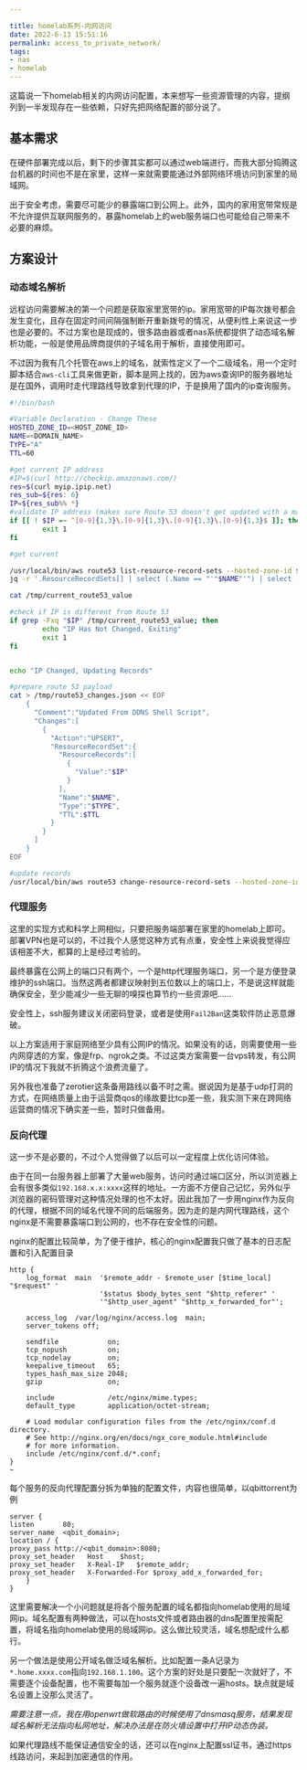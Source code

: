 ```yaml
---

title: homelab系列-内网访问
date: 2022-6-13 15:51:16
permalink: access_to_private_network/
tags:
- nas
- homelab
---
```


这篇说一下homelab相关的内网访问配置，本来想写一些资源管理的内容，提纲列到一半发现存在一些依赖，只好先把网络配置的部分说了。

## 基本需求

在硬件部署完成以后，剩下的步骤其实都可以通过web端进行，而我大部分捣腾这台机器的时间也不是在家里，这样一来就需要能通过外部网络环境访问到家里的局域网。

出于安全考虑，需要尽可能少的暴露端口到公网上。此外，国内的家用宽带常规是不允许提供互联网服务的，暴露homelab上的web服务端口也可能给自己带来不必要的麻烦。

## 方案设计

### 动态域名解析

远程访问需要解决的第一个问题是获取家里宽带的ip。家用宽带的IP每次拨号都会发生变化，且存在固定时间间隔强制断开重新拨号的情况，从便利性上来说这一步也是必要的。不过方案也是现成的，很多路由器或者nas系统都提供了动态域名解析功能，一般是使用品牌商提供的子域名用于解析，直接使用即可。

不过因为我有几个托管在aws上的域名，就索性定义了一个二级域名，用一个定时脚本结合`aws-cli`工具来做更新，脚本是网上找的，因为aws查询IP的服务器地址是在国外，调用时走代理路线导致拿到代理的IP，于是换用了国内的ip查询服务。

```bash
#!/bin/bash

#Variable Declaration - Change These
HOSTED_ZONE_ID=<HOST_ZONE_ID>
NAME=<DOMAIN_NAME>
TYPE="A"
TTL=60

#get current IP address
#IP=$(curl http://checkip.amazonaws.com/)
res=$(curl myip.ipip.net)
res_sub=${res: 6}
IP=${res_sub%% *}
#validate IP address (makes sure Route 53 doesn't get updated with a malformed payload)
if [[ ! $IP =~ ^[0-9]{1,3}\.[0-9]{1,3}\.[0-9]{1,3}\.[0-9]{1,3}$ ]]; then
        exit 1
fi

#get current

/usr/local/bin/aws route53 list-resource-record-sets --hosted-zone-id $HOSTED_ZONE_ID | \
jq -r '.ResourceRecordSets[] | select (.Name == "'"$NAME"'") | select (.Type == "'"$TYPE"'") | .ResourceRecords[0].Value' > /tmp/current_route53_value

cat /tmp/current_route53_value

#check if IP is different from Route 53
if grep -Fxq "$IP" /tmp/current_route53_value; then
        echo "IP Has Not Changed, Exiting"
        exit 1
fi


echo "IP Changed, Updating Records"

#prepare route 53 payload
cat > /tmp/route53_changes.json << EOF
    {
      "Comment":"Updated From DDNS Shell Script",
      "Changes":[
        {
          "Action":"UPSERT",
          "ResourceRecordSet":{
            "ResourceRecords":[
              {
                "Value":"$IP"
              }
            ],
            "Name":"$NAME",
            "Type":"$TYPE",
            "TTL":$TTL
          }
        }
      ]
    }
EOF

#update records
/usr/local/bin/aws route53 change-resource-record-sets --hosted-zone-id $HOSTED_ZONE_ID --change-batch file:///tmp/route53_changes.json
```

### 代理服务

这里的实现方式和科学上网相似，只要把服务端部署在家里的homelab上即可。部署VPN也是可以的，不过我个人感觉这种方式有点重，安全性上来说我觉得应该相差不大，都算的上是经过考验的。

最终暴露在公网上的端口只有两个，一个是http代理服务端口，另一个是方便登录维护的ssh端口。当然这两者都建议映射到五位数以上的端口上，不是说这样就能确保安全，至少能减少一些无聊的嗅探也算节约一些资源吧……

安全性上，ssh服务建议关闭密码登录，或者是使用`Fail2Ban`这类软件防止恶意爆破。

以上方案适用于家庭网络至少具有公网IP的情况。如果没有的话，则需要使用一些内网穿透的方案，像是frp、ngrok之类。不过这类方案需要一台vps转发，有公网IP的情况下我就不折腾这个浪费流量了。

另外我也准备了zerotier这条备用路线以备不时之需。据说因为是基于udp打洞的方式，在网络质量上由于运营商qos的缘故要比tcp差一些，我实测下来在跨网络运营商的情况下确实差一些，暂时只做备用。

### 反向代理

这一步不是必要的，不过个人觉得做了以后可以一定程度上优化访问体验。

由于在同一台服务器上部署了大量web服务，访问时通过端口区分，所以浏览器上会有很多类似`192.168.x.x:xxxx`这样的地址。一方面不方便自己记忆，另外似乎浏览器的密码管理对这种情况处理的也不太好。因此我加了一步用nginx作为反向的代理，根据不同的域名代理不同的后端服务。因为走的是内网代理路线，这个nginx是不需要暴露端口到公网的，也不存在安全性的问题。

nginx的配置比较简单，为了便于维护，核心的nginx配置我只做了基本的日志配置和引入配置目录

```nginx
http {
    log_format  main  '$remote_addr - $remote_user [$time_local] "$request" '
                      '$status $body_bytes_sent "$http_referer" '
                      '"$http_user_agent" "$http_x_forwarded_for"';

    access_log  /var/log/nginx/access.log  main;
    server_tokens off;

    sendfile            on;
    tcp_nopush          on;
    tcp_nodelay         on;
    keepalive_timeout   65;
    types_hash_max_size 2048;
    gzip                on;

    include             /etc/nginx/mime.types;
    default_type        application/octet-stream;

    # Load modular configuration files from the /etc/nginx/conf.d directory.
    # See http://nginx.org/en/docs/ngx_core_module.html#include
    # for more information.
    include /etc/nginx/conf.d/*.conf;
}
~                            
```

每个服务的反向代理配置分拆为单独的配置文件，内容也很简单，以qbittorrent为例

```nginx
server {
listen       80;
server_name  <qbit_domain>;
location / {
proxy_pass http://<qbit_domain>:8080;
proxy_set_header   Host    $host;
proxy_set_header   X-Real-IP   $remote_addr;
proxy_set_header   X-Forwarded-For $proxy_add_x_forwarded_for;
    }
}
```

这里需要解决一个小问题就是将各个服务配置的域名都指向homelab使用的局域网ip。域名配置有两种做法，可以在hosts文件或者路由器的dns配置里按需配置，将域名指向homelab使用的局域网ip。这么做比较灵活，域名想配成什么都行。

另一个做法是使用公开域名做泛域名解析。比如配置一条A记录为`*.home.xxxx.com`指向`192.168.1.100`。这个方案的好处是只要配一次就好了，不需要逐个设备配置，也不需要每加一个服务就逐个设备改一遍hosts。缺点就是域名设置上没那么灵活了。

*需要注意一点，我在用openwrt做软路由的时候使用了dnsmasq服务，结果发现域名解析无法指向私网地址，解决办法是在防火墙设置中打开IP动态伪装。*

如果代理路线不能保证通信安全的话，还可以在nginx上配置ssl证书，通过https线路访问，来起到加密通信的作用。

